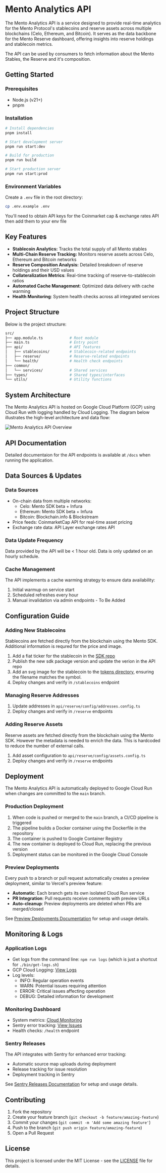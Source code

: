# Mento Analytics API

The Mento Analytics API is a service designed to provide real-time analytics for the Mento Protocol's stablecoins and reserve assets across multiple blockchains (Celo, Ethereum, and Bitcoin). It serves as the data backbone for the Mento Reserve dashboard, offering insights into reserve holdings and stablecoin metrics.

The API can be used by consumers to fetch information about the Mento Stables, the Reserve and it's composition.

## Getting Started

### Prerequisites

- Node.js (v21+)
- pnpm

### Installation

```bash
# Install dependencies
pnpm install

# Start development server
pnpm run start:dev

# Build for production
pnpm run build

# Start production server
pnpm run start:prod
```

### Environment Variables

Create a `.env` file in the root directory:

``` bash
cp .env.example .env
```

You'll need to obtain API keys for the Coinmarket cap & exchange rates API then add them to your env file

## Key Features

- **Stablecoin Analytics:** Tracks the total supply of all Mento stables
- **Multi-Chain Reserve Tracking:** Monitors reserve assets across Celo, Ethereum and Bitcoin networks
- **Reserve Composition Analysis:** Detailed breakdown of reserve holdings and their USD values
- **Collateralization Metrics**: Real-time tracking of reserve-to-stablecoin ratios
- **Automated Cache Management**: Optimized data delivery with cache warming
- **Health Monitoring**: System health checks across all integrated services

## Project Structure

Below is the project structure:

```bash
src/
├── app.module.ts            # Root module
├── main.ts                  # Entry point
├── api/                     # API features
│   ├── stablecoins/         # Stablecoin-related endpoints
│   ├── reserve/             # Reserve-related endpoints
│   └── health/              # Health check endpoints
├── common/                      
│   └── services/            # Shared services   
├── types/                   # Shared types/interfaces
└── utils/                   # Utility functions
```

## System Architecture

The Mento Analytics API is hosted on Google Cloud Platform (GCP) using Cloud Run with logging handled by Cloud Logging. The diagram below illustrates the high-level architecture and data flow:

![Mento Analytics API Overview](docs/architecture.png)

## API Documentation

Detailed documentaion for the API endpoints is available at `/docs` when running the application.

## Data Sources & Updates

### Data Sources

- On-chain data from multiple networks:
  - Celo: Mento SDK beta + Infura
  - Ethereum: Mento SDK beta + Infura
  - Bitcoin: Blockchain.info & Blockstream
- Price feeds: CoinmarketCap API for real-time asset pricing
- Exchange rate data: API Layer exchange rates API

### Data Update Frequency

Data provided by the API will be < 1 hour old. Data is only updated on an hourly schedule.

### Cache Management

The API implements a cache warming strategy to ensure data availability:

1. Initial warmup on service start
2. Scheduled refreshes every hour
3. Manual invalidation via admin endpoints - To Be Added

## Configuration Guide

### Adding New Stablecoins

Stablecoins are fetched directly from the blockchain using the Mento SDK. Additional information is requred for the price and image.

1. Add a fiat ticker for the stablecoin in the [SDK repo](https://github.com/mento-protocol/mento-sdk/blob/7656050794eef5609193cbafd53ea23f04df4d09/src/constants/stableTokenMetadata.ts#L13)
2. Publish the new sdk package version and update the verion in the API repo
3. Add an svg image for the stablecoin to the [tokens directory](https://github.com/mento-protocol/mento-analytics-api/tree/main/public/tokens), ensuring the filename matches the symbol.
4. Deploy changes and verify in `/stablecoins` endpoint

### Managing Reserve Addresses

1. Update addresses in `api/reserve/config/addresses.config.ts`
2. Deploy changes and verify in `/reserve` endpoints

### Adding Reserve Assets

Reserve assets are fetched directly from the blockchain using the Mento SDK. However the metadata is needed to enrich the data. This is hardcoded to reduce the number of external calls.

1. Add asset configuration to `api/reserve/config/assets.config.ts`
2. Deploy changes and verify in `/reserve` endpoints

## Deployment

The Mento Analytics API is automatically deployed to Google Cloud Run when changes are committed to the `main` branch.

### Production Deployment

1. When code is pushed or merged to the `main` branch, a CI/CD pipeline is triggered
2. The pipeline builds a Docker container using the Dockerfile in the repository
3. The container is pushed to Google Container Registry
4. The new container is deployed to Cloud Run, replacing the previous version
5. Deployment status can be monitored in the Google Cloud Console

### Preview Deployments

Every push to a branch or pull request automatically creates a preview deployment, similar to Vercel's preview feature:

- **Automatic**: Each branch gets its own isolated Cloud Run service
- **PR Integration**: Pull requests receive comments with preview URLs
- **Auto-cleanup**: Preview deployments are deleted when PRs are merged/closed

See [Preview Deployments Documentation](docs/preview-deployments.md) for setup and usage details.

## Monitoring & Logs

### Application Logs

- Get logs from the command line: `npm run logs` (which is just a shortcut for `./bin/get-logs.sh`)
- GCP Cloud Logging: [View Logs](https://console.cloud.google.com/run/detail/us-central1/mento-analytics-api/logs?invt=AbmVMA&project=mento-prod)
- Log levels:
  - INFO: Regular operation events
  - WARN: Potential issues requiring attention
  - ERROR: Critical issues affecting operation
  - DEBUG: Detailed information for development

### Monitoring Dashboard

- System metrics: [Cloud Monitoring](https://console.cloud.google.com/run/detail/us-central1/mento-analytics-api/metrics?invt=AbmVMA&project=mento-prod)
- Sentry error tracking: [View Issues](https://mento-labs.sentry.io/issues/?project=4508518701268992&statsPeriod=14d)
- Health checks: `/health` endpoint

### Sentry Releases

The API integrates with Sentry for enhanced error tracking:

- Automatic source map uploads during deployment
- Release tracking for issue resolution
- Deployment tracking in Sentry

See [Sentry Releases Documentation](docs/sentry-releases.md) for setup and usage details.

## Contributing

1. Fork the repository
2. Create your feature branch (`git checkout -b feature/amazing-feature`)
3. Commit your changes (`git commit -m 'Add some amazing feature'`)
4. Push to the branch (`git push origin feature/amazing-feature`)
5. Open a Pull Request

## License

This project is licensed under the MIT License - see the [LICENSE](LICENSE) file for details.
